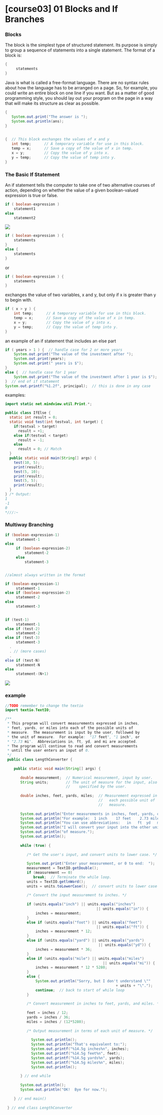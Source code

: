 # \[course03] 01 Blocks and If Branches

### Blocks

The block is the simplest type of structured statement. Its purpose is simply to group a sequence of statements into a single statement. The format of a block is:

```java
{
     statements
}
```

Java is what is called a free-format language. There are no syntax rules about how the language has to be arranged on a page. So, for example, you could write an entire block on one line if you want. But as a matter of good programming style, you should lay out your program on the page in a way that will make its structure as clear as possible.

```java
{
   System.out.print("The answer is ");
   System.out.println(ans);
}
  
 
{  // This block exchanges the values of x and y
   int temp;      // A temporary variable for use in this block.
   temp = x;      // Save a copy of the value of x in temp.
   x = y;         // Copy the value of y into x.
   y = temp;      // Copy the value of temp into y.
}
```

### The Basic If Statement

An if statement tells the computer to take one of two alternative courses of action, depending on whether the value of a given boolean-valued expression is true or false.

```java
if ( boolean-expression )
    statement1
else
    statement2
```

![](https://ossp.pengjunjie.com/mweb/16379470254041.jpg)

```java
if ( boolean-expression ) {
    statements
}
else {
    statements
}
```

or

```java
if ( boolean-expression ) {
    statements
}
```

exchanges the value of two variables, x and y, but only if x is greater than y to begin with.

```java
if ( x > y ) {
    int temp;      // A temporary variable for use in this block.
    temp = x;      // Save a copy of the value of x in temp.
    x = y;         // Copy the value of y into x.
    y = temp;      // Copy the value of temp into y.
}
```

an example of an if statement that includes an else part

```java
if ( years > 1 ) {  // handle case for 2 or more years
    System.out.print("The value of the investment after ");
    System.out.print(years);
    System.out.print(" years is $");
}
else {  // handle case for 1 year
    System.out.print("The value of the investment after 1 year is $");
}  // end of if statement
System.out.printf("%1.2f", principal);  // this is done in any case
```

examples:

```java
import static net.mindview.util.Print.*;

public class IfElse {
  static int result = 0;
  static void test(int testval, int target) {
    if(testval > target)
      result = +1;
    else if(testval < target)
      result = -1;
    else
      result = 0; // Match
  }
  public static void main(String[] args) {
    test(10, 5);
    print(result);
    test(5, 10);
    print(result);
    test(5, 5);
    print(result);
  }
} /* Output:
1
-1
0
*///:~
```

### Multiway Branching

```java
if (boolean-expression-1)
     statement-1
else
     if (boolean-expression-2)
         statement-2
     else
         statement-3


//almost always written in the format

if (boolean-expression-1)
     statement-1
else if (boolean-expression-2)
     statement-2
else
     statement-3
     
```

```java
if (test-1)
     statement-1
else if (test-2)
     statement-2
else if (test-3)
     statement-3
  .
  . // (more cases)
  .
else if (test-N)
     statement-N
else
     statement-(N+1)
```

![](https://ossp.pengjunjie.com/mweb/16379514595604.jpg)

### example

```java
//TODO remember to change the textio
import textio.TextIO;

/**
 * This program will convert measurements expressed in inches,
 * feet, yards, or miles into each of the possible units of
 * measure.  The measurement is input by the user, followed by
 * the unit of measure.  For example:  "17 feet", "1 inch", or
 * "2.73 mi".  Abbreviations in, ft, yd, and mi are accepted.
 * The program will continue to read and convert measurements
 * until the user enters an input of 0.
 */
 public class LengthConverter {
 
    public static void main(String[] args) {
       
       double measurement;  // Numerical measurement, input by user.
       String units;        // The unit of measure for the input, also
                            //    specified by the user.
       
       double inches, feet, yards, miles;  // Measurement expressed in
                                           //   each possible unit of
                                           //   measure.
       
       System.out.println("Enter measurements in inches, feet, yards, or miles.");
       System.out.println("For example:  1 inch    17 feet    2.73 miles");
       System.out.println("You can use abbreviations:   in   ft  yd   mi");
       System.out.println("I will convert your input into the other units");
       System.out.println("of measure.");
       System.out.println();
       
       while (true) {
          
          /* Get the user's input, and convert units to lower case. */
          
          System.out.print("Enter your measurement, or 0 to end:  ");
          measurement = TextIO.getDouble();
          if (measurement == 0)
             break;  // Terminate the while loop.
          units = TextIO.getlnWord();            
          units = units.toLowerCase();  // convert units to lower case
          
          /* Convert the input measurement to inches. */
          
          if (units.equals("inch") || units.equals("inches") 
                                          || units.equals("in")) {
              inches = measurement;
          }
          else if (units.equals("foot") || units.equals("feet") 
                                          || units.equals("ft")) {
              inches = measurement * 12;
          }
          else if (units.equals("yard") || units.equals("yards") 
                                           || units.equals("yd")) {
              inches = measurement * 36;
          }
          else if (units.equals("mile") || units.equals("miles") 
                                             || units.equals("mi")) {
              inches = measurement * 12 * 5280;
          }
          else {
              System.out.println("Sorry, but I don't understand \"" 
                                                   + units + "\".");
              continue;  // back to start of while loop
          }
          
          /* Convert measurement in inches to feet, yards, and miles. */
          
          feet = inches / 12;
          yards = inches / 36;
          miles = inches / (12*5280);
          
          /* Output measurement in terms of each unit of measure. */
          
            System.out.println();
            System.out.println("That's equivalent to:");
            System.out.printf("%14.5g inches%n", inches);
            System.out.printf("%14.5g feet%n", feet);
            System.out.printf("%14.5g yards%n", yards);
            System.out.printf("%14.5g miles%n", miles);
            System.out.println();
       
       } // end while
       
       System.out.println();
       System.out.println("OK!  Bye for now.");
       
    } // end main()
    
 } // end class LengthConverter
```
